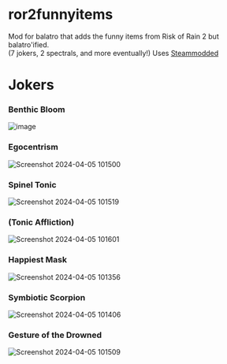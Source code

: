 # ror2funnyitems
Mod for balatro that adds the funny items from Risk of Rain 2 but balatro'ified.\
(7 jokers, 2 spectrals, and more eventually!)
Uses [Steammodded](https://github.com/Steamopollys/Steamodded/)
# Jokers

### Benthic Bloom
![image](https://github.com/ao-u/ror2funnyitems/assets/114837752/944c92cc-95e9-4cf7-89d6-7f8f853e123c)

### Egocentrism
![Screenshot 2024-04-05 101500](https://github.com/ao-u/ror2funnyitems/assets/114837752/7a08da4f-52ce-446b-b8cc-cce4df05609e)

### Spinel Tonic
![Screenshot 2024-04-05 101519](https://github.com/ao-u/ror2funnyitems/assets/114837752/3aebeb22-b01a-4449-be55-47e0afcce3c4)

### (Tonic Affliction)
![Screenshot 2024-04-05 101601](https://github.com/ao-u/ror2funnyitems/assets/114837752/461fb580-ac8b-48cf-99c4-6b4185537db7)

### Happiest Mask
![Screenshot 2024-04-05 101356](https://github.com/ao-u/ror2funnyitems/assets/114837752/9c804d04-8dac-41aa-8dc5-f7ff7e866e10)

### Symbiotic Scorpion
![Screenshot 2024-04-05 101406](https://github.com/ao-u/ror2funnyitems/assets/114837752/8b2773e9-8a1a-4b0b-a906-d99fe345d301)

### Gesture of the Drowned
![Screenshot 2024-04-05 101509](https://github.com/ao-u/ror2funnyitems/assets/114837752/0213fe96-f556-4fde-bb7a-9a4598952413)
